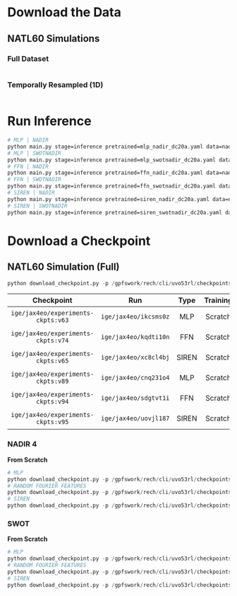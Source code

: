 
# Download the Data


## NATL60 Simulations

### Full Dataset

```bash

```


### Temporally Resampled (1D)

```bash

```

# Run Inference

```bash
# MLP | NADIR
python main.py stage=inference pretrained=mlp_nadir_dc20a.yaml data=nadir_dc20a ++results.name=nerf_mlp_nadir_dc20a ++logger.mode="disabled" evaluation=natl60_dc20a
# MLP | SWOTNADIR
python main.py stage=inference pretrained=mlp_swotnadir_dc20a.yaml data=swot_dc20a ++results.name=nerf_mlp_swot_dc20a ++logger.mode="disabled" evaluation=natl60_dc20a
# FFN | NADIR
python main.py stage=inference pretrained=ffn_nadir_dc20a.yaml data=nadir_dc20a ++results.name=nerf_ffn_nadir_dc20a ++logger.mode="disabled" evaluation=natl60_dc20a
# FFN | SWOTNADIR
python main.py stage=inference pretrained=ffn_swotnadir_dc20a.yaml data=swot_dc20a ++results.name=nerf_ffn_swot_dc20a ++logger.mode="disabled" evaluation=natl60_dc20a
# SIREN | NADIR
python main.py stage=inference pretrained=siren_nadir_dc20a.yaml data=nadir_dc20a ++results.name=nerf_siren_nadir_dc20a ++logger.mode="disabled" evaluation=natl60_dc20a
# SIREN | SWOTNADIR
python main.py stage=inference pretrained=siren_swotnadir_dc20a.yaml data=swot_dc20a ++results.name=nerf_siren_swot_dc20a ++logger.mode="disabled" evaluation=natl60_dc20a
```

# Download a Checkpoint

## NATL60 Simulation (Full)

```python
python download_checkpoint.py -p /gpfswork/rech/cli/uvo53rl/checkpoints/nerfs/siren/natl60/full/ -r ige/jax4eo/r6y4hg38 -c ige/jax4eo/experiments-ckpts:v26
```

| Checkpoint | Run | Type | Training | Run | Experiment |
|:----------:|:--:|:-----:|:--------:|:---:|:----------:|
| `ige/jax4eo/experiments-ckpts:v63` | `ige/jax4eo/ikcsms0z` | MLP | Scratch | https://wandb.ai/ige/jax4eo/runs/ikcsms0z?workspace=user-emanjohnson91 | NADIR4 |
| `ige/jax4eo/experiments-ckpts:v74` | `ige/jax4eo/kqdti10n` | FFN | Scratch | https://wandb.ai/ige/jax4eo/runs/tzmywo1b/overview?workspace=user-emanjohnson91 | NADIR4 |
| `ige/jax4eo/experiments-ckpts:v65` | `ige/jax4eo/xc8cl4bj` | SIREN | Scratch | https://wandb.ai/ige/jax4eo/runs/tzmywo1b/overview?workspace=user-emanjohnson91 | NADIR4 |
| `ige/jax4eo/experiments-ckpts:v89` | `ige/jax4eo/cnq231o4` | MLP | Scratch | https://wandb.ai/ige/jax4eo/runs/ikcsms0z?workspace=user-emanjohnson91 | SWOT1NADIR5 |
| `ige/jax4eo/experiments-ckpts:v94` | `ige/jax4eo/sdgtvt1i` | FFN | Scratch | https://wandb.ai/ige/jax4eo/runs/tzmywo1b/overview?workspace=user-emanjohnson91 | SWOT1NADIR5 |
| `ige/jax4eo/experiments-ckpts:v95` | `ige/jax4eo/uovjl187` | SIREN | Scratch | https://wandb.ai/ige/jax4eo/runs/tzmywo1b/overview?workspace=user-emanjohnson91 | SWOT1NADIR5 |


### NADIR 4

**From Scratch**


```python
# MLP 
python download_checkpoint.py -p /gpfswork/rech/cli/uvo53rl/checkpoints/nerfs/mlp/nadir4/scratch -r ige/jax4eo/ikcsms0z -c ige/jax4eo/experiments-ckpts:v63
# RANDOM FOURIER FEATURES
python download_checkpoint.py -p /gpfswork/rech/cli/uvo53rl/checkpoints/nerfs/ffn/nadir4/scratch -r ige/jax4eo/kqdti10n -c ige/jax4eo/experiments-ckpts:v74
# SIREN
python download_checkpoint.py -p /gpfswork/rech/cli/uvo53rl/checkpoints/nerfs/siren/nadir4/scratch -r ige/jax4eo/xc8cl4bj -c ige/jax4eo/experiments-ckpts:v65
```


### SWOT

**From Scratch**

```python
# MLP 
python download_checkpoint.py -p /gpfswork/rech/cli/uvo53rl/checkpoints/nerfs/mlp/swot1nadir5/scratch -r ige/jax4eo/cnq231o4 -c ige/jax4eo/experiments-ckpts:v89
# RANDOM FOURIER FEATURES
python download_checkpoint.py -p /gpfswork/rech/cli/uvo53rl/checkpoints/nerfs/ffn/swot1nadir5/scratch -r ige/jax4eo/sdgtvt1i -c ige/jax4eo/experiments-ckpts:v94
# SIREN
python download_checkpoint.py -p /gpfswork/rech/cli/uvo53rl/checkpoints/nerfs/siren/swot1nadir5/scratch -r ige/jax4eo/uovjl187 -c ige/jax4eo/experiments-ckpts:v95
```
